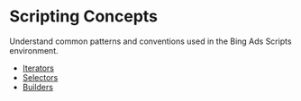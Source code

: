 # Scripting Concepts
Understand common patterns and conventions used in the Bing Ads Scripts environment.

- [Iterators](/bingads/scripts/concepts/iterators)
- [Selectors](/bingads/scripts/concepts/selectors)
- [Builders](/bingads/scripts/concepts/builders)